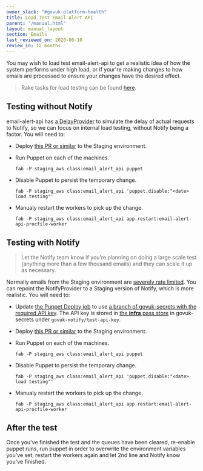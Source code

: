 ```yaml
---
owner_slack: "#govuk-platform-health"
title: Load Test Email Alert API
parent: "/manual.html"
layout: manual_layout
section: Emails
last_reviewed_on: 2020-06-10
review_in: 12 months
---
```


You may wish to load test email-alert-api to get a realistic idea of how the system performs under high load, or if your're making changes to how emails are processed to ensure your changes have the desired effect.

> Rake tasks for load testing can be found [here](https://github.com/alphagov/email-alert-api/blob/master/lib/tasks/load_testing.rake).

## Testing without Notify

email-alert-api has [a DelayProvider](https://github.com/alphagov/email-alert-api/blob/master/app/providers/delay_provider.rb) to simulate the delay of actual requests to Notify, so we can focus on internal load testing, without Notify being a factor. You will need to:

- Deploy [this PR or similar](https://github.com/alphagov/govuk-puppet/pull/10412) to the Staging environment.

- Run Puppet on each of the machines.
  ```
  fab -P staging_aws class:email_alert_api puppet
  ```

- Disable Puppet to persist the temporary change.
  ```
  fab -P staging_aws class:email_alert_api 'puppet.disable:"<date> load testing"'
  ```

- Manualy restart the workers to pick up the change.
  ```
  fab -P staging_aws class:email_alert_api app.restart:email-alert-api-procfile-worker
  ```

## Testing with Notify

> Let the Notify team know if you’re planning on doing a large scale test (anything more than a few thousand emails) and they can scale it up as necessary.

Normally emails from the Staging environment are [severely rate limited](https://www.notifications.service.gov.uk/using-notify/trial-mode). You can repoint the NotifyProvider to a Staging version of Notify, which is more realistic. You will need to:

- Update [the Puppet Deploy job](https://deploy.blue.staging.govuk.digital/job/Deploy_Puppet/configure) to use [a branch of govuk-secrets with the required API key](https://github.com/alphagov/govuk-secrets/pull/993). The API key is stored in [the **infra** pass store](https://github.com/alphagov/govuk-secrets/blob/master/pass/infra/.gpg-id) in govuk-secrets under `govuk-notify/test-api-key`.

- Deploy [this PR or similar](https://github.com/alphagov/govuk-puppet/pull/10413) to the Staging environment.

- Run Puppet on each of the machines.
  ```
  fab -P staging_aws class:email_alert_api puppet
  ```

- Disable Puppet to persist the temporary change.
  ```
  fab -P staging_aws class:email_alert_api 'puppet.disable:"<date> load testing"'
  ```

- Manualy restart the workers to pick up the change.
  ```
  fab -P staging_aws class:email_alert_api app.restart:email-alert-api-procfile-worker
  ```

## After the test

Once you've finished the test and the queues have been cleared, re-enable puppet runs, run puppet in order to overwrite the environment variables you've set, restart the workers again and let 2nd line and Notify know you've finished.
